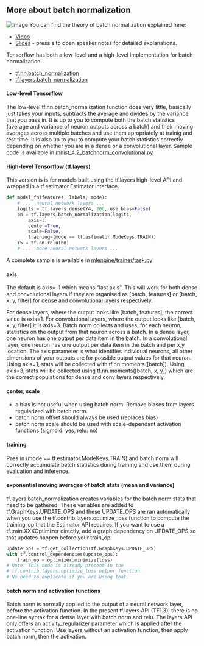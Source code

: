 ## More about batch normalization
![Image](https://pbs.twimg.com/media/C2jZ9oEXEAEOuji.jpg)
You can find the theory of batch normalization explained here:

- [Video](https://www.youtube.com/watch?v=vq2nnJ4g6N0&t=76m43s)
- [Slides](https://docs.google.com/presentation/d/18MiZndRCOxB7g-TcCl2EZOElS5udVaCuxnGznLnmOlE/pub?slide=id.g1245051c73_0_25) - press s to open speaker notes for detailed explanations.

Tensorflow has both a low-level and a high-level implementation for batch normalization:

- [tf.nn.batch_normalization](https://www.tensorflow.org/api_docs/python/tf/nn/batch_normalization)
- [tf.layers.batch_normalization](https://www.tensorflow.org/api_docs/python/tf/layers/batch_normalization)

#### Low-level Tensorflow
The low-level tf.nn.batch_normalization function does very little,
basically just takes your inputs, subtracts the average and divides by the variance
that you pass in. It is up to you to compute both the batch statistics (average
and variance of neuron outputs across a batch) and their moving averages across multiple batches and use them apropriately at trainig and
test time. It is also up to you to compute your batch statistics
correctly depending on whether you are in a dense or a convolutional
layer. Sample code is available in [mnist_4.2_batchnorm_convolutional.py](mnist_4.2_batchnorm_convolutional.py)

#### High-level Tensorflow (tf.layers)

This version is is for models built using the tf.layers high-level API and wrapped in a tf.estimator.Estimator interface.

```Python
def model_fn(features, labels, mode):
    # ...  neural network layers ...
    logits = tf.layers.dense(Y4, 200, use_bias=False)
    bn = tf.layers.batch_normalization(logits,
        axis=1,
        center=True,
        scale=False,
        training=(mode == tf.estimator.ModeKeys.TRAIN))
    Y5 = tf.nn.relu(bn)
    # ...  more neural network layers ...
```
A complete sample is available in [mlengine/trainer/task.py](/mlengine/trainer/task.py)

#### axis
The default is axis=-1 which means "last axis". This will work for both dense
and convolutional layers if they are organised as [batch, features]
or [batch, x, y, filter] for dense and convolutional layers respectively.

For dense layers, where the output looks like [batch, features], the correct value is axis=1.
For convolutional layers, where the output looks like [batch, x, y, filter]
it is axis=3. Batch norm collects and uses, for each neuron, statistics on the
output from that neuron across a batch. In a dense layer, one neuron has one
output per data item in the batch. In a convolutional layer, one neuron has
one output per data item in the batch and per x,y location. The axis parameter
is what identifies individual neurons, all other dimensions of your outputs
are for possible output values for that neuron. Using axis=1, stats will be
collected with tf.nn.moments([batch]). Using axis=3, stats will be collected
using tf.nn.moments([batch, x, y]) which are the correct populations for dense
and conv layers respectively.

#### center, scale
- a bias is not useful when using batch norm. Remove biases from layers regularized with batch norm.
- batch norm offset should always be used (replaces bias) 
- batch norm scale should be used with scale-dependant activation functions (sigmoid: yes, relu: no)

#### training
Pass in (mode == tf.estimator.ModeKeys.TRAIN) and batch norm will correctly accumulate batch statistics during training
and use them during evaluation and inference.

#### exponential moving averages of batch stats (mean and variance)
tf.layers.batch_normalization creates variables for the batch norm stats that need to be gathered. These variables are added to tf.GraphKeys.UPDATE_OPS and these UPDATE_OPS are ran automatically
when you use the tf.contrib.layers.optimize_loss function to compute the training_op that the Estimator API requires.
If you want to use a tf.train.XXXOptimizer directly, add a graph dependency on UPDATE_OPS so that updates happen before your train_op:
```Python
update_ops = tf.get_collection(tf.GraphKeys.UPDATE_OPS)
with tf.control_dependencies(update_ops):
    train_op = optimizer.minimize(loss)
# Note: This code is already present in the
# tf.contrib.layers.optimize_loss helper function.
# No need to duplicate if you are using that.
```

#### batch norm and activation functions
Batch norm is normally applied to the output of a neural network layer, before the activation function.
In the present tf.layers API (TF1.3), there is no one-line syntax for a dense layer with batch norm and relu. The layers API only offers an activity_regularizer parameter which is applied after the activation function.
Use layers without an activation function, then apply batch norm, then the activation.